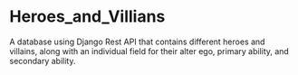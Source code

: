 # Heroes_and_Villians

A database using Django Rest API that contains different heroes and villains, along with an individual field for their alter ego, primary ability, and secondary ability.